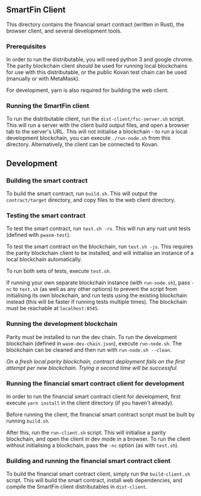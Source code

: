 ## SmartFin Client
This directory contains the financial smart contract (written in Rust), the browser client, and several development tools.

### Prerequisites

In order to run the distributable, you will need python 3 and google chrome. The parity blockchain client should be used for running local blockchains for use with this distributable, or the public Kovan test chain can be used (manually or with MetaMask).

For development, yarn is also required for building the web client.

### Running the SmartFin client

To run the distributable client, run the `dist-client/fsc-server.sh` script. This will run a server with the client build output files, and open a browser tab to the server's URL. This will not initialise a blockchain - to run a local development blockchain, you can execute `./run-node.sh` from this directory. Alternatively, the client can be connected to Kovan.


## Development


### Building the smart contract

To build the smart contract, run `build.sh`. This will output the `contract/target` directory, and copy files to the web client directory.

### Testing the smart contract

To test the smart contract, run `test.sh -rs`. This will run any rust unit tests (defined with `pwasm-test`).

To test the smart contract on the blockchain, run `test.sh -js`. This requires the parity blockchain client to be installed, and will initialise an instance of a local blockchain automatically.

To run both sets of tests, execute `test.sh`.

If running your own separate blockchain instance (with `run-node.sh`), pass `-nc` to `test.sh` (as well as any other options) to prevent the script from initialising its own blockchain, and run tests using the existing blockchain instead (this will be faster if running tests multiple times). The blockchain must be reachable at `localhost:8545`.

### Running the development blockchain

Parity must be installed to run the dev chain. To run the development blockchain (defined in `wasm-dev-chain.json`), execute `run-node.sh`. The blockchain can be cleaned and then run with `run-node.sh --clean`.

*On a fresh local parity blockchain, contract deployment fails on the first attempt per new blockchain. Trying a second time will be successful.*

### Running the financial smart contract client for development

In order to run the financial smart contract client for development, first execute `yarn install` in the client directory (if you haven't already).

Before running the client, the financial smart contract script must be built by running `build.sh`.

After this, run the `run-client.sh` script. This will initialise a parity blockchain, and open the client in dev mode in a browser. To run the client without initialising a blockchain, pass the `-nc` option (as with `test.sh`).

### Building and running the financial smart contract client

To build the financial smart contract client, simply run the `build-client.sh` script. This will build the smart contract, install web dependencies, and compile the SmartFin client distributables in `dist-client`.